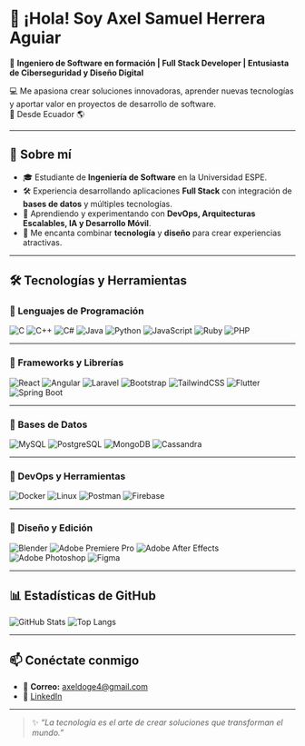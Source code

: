 # 👋 ¡Hola! Soy Axel Samuel Herrera Aguiar

🎯 **Ingeniero de Software en formación | Full Stack Developer | Entusiasta de Ciberseguridad y Diseño Digital**  

💻 Me apasiona crear soluciones innovadoras, aprender nuevas tecnologías y aportar valor en proyectos de desarrollo de software.  
📍 Desde Ecuador 🌎  

---

## 🚀 Sobre mí
- 🎓 Estudiante de **Ingeniería de Software** en la Universidad ESPE.  
- 🛠️ Experiencia desarrollando aplicaciones **Full Stack** con integración de **bases de datos** y múltiples tecnologías.  
- 🌱 Aprendiendo y experimentando con **DevOps, Arquitecturas Escalables, IA y Desarrollo Móvil**.  
- 🎨 Me encanta combinar **tecnología** y **diseño** para crear experiencias atractivas.  

---

## 🛠️ Tecnologías y Herramientas

### 🔹 Lenguajes de Programación
![C](https://img.shields.io/badge/C-A8B9CC?style=for-the-badge&logo=c&logoColor=white)
![C++](https://img.shields.io/badge/C++-00599C?style=for-the-badge&logo=cplusplus&logoColor=white)
![C#](https://img.shields.io/badge/C%23-239120?style=for-the-badge&logo=csharp&logoColor=white)
![Java](https://img.shields.io/badge/Java-007396?style=for-the-badge&logo=java&logoColor=white)
![Python](https://img.shields.io/badge/Python-3776AB?style=for-the-badge&logo=python&logoColor=white)
![JavaScript](https://img.shields.io/badge/JavaScript-F7DF1E?style=for-the-badge&logo=javascript&logoColor=black)
![Ruby](https://img.shields.io/badge/Ruby-CC342D?style=for-the-badge&logo=ruby&logoColor=white)
![PHP](https://img.shields.io/badge/PHP-777BB4?style=for-the-badge&logo=php&logoColor=white)

---

### 🔹 Frameworks y Librerías
![React](https://img.shields.io/badge/React-61DAFB?style=for-the-badge&logo=react&logoColor=black)
![Angular](https://img.shields.io/badge/Angular-DD0031?style=for-the-badge&logo=angular&logoColor=white)
![Laravel](https://img.shields.io/badge/Laravel-FF2D20?style=for-the-badge&logo=laravel&logoColor=white)
![Bootstrap](https://img.shields.io/badge/Bootstrap-7952B3?style=for-the-badge&logo=bootstrap&logoColor=white)
![TailwindCSS](https://img.shields.io/badge/TailwindCSS-38B2AC?style=for-the-badge&logo=tailwind-css&logoColor=white)
![Flutter](https://img.shields.io/badge/Flutter-02569B?style=for-the-badge&logo=flutter&logoColor=white)
![Spring Boot](https://img.shields.io/badge/Spring%20Boot-6DB33F?style=for-the-badge&logo=springboot&logoColor=white)

---

### 🔹 Bases de Datos
![MySQL](https://img.shields.io/badge/MySQL-4479A1?style=for-the-badge&logo=mysql&logoColor=white)
![PostgreSQL](https://img.shields.io/badge/PostgreSQL-316192?style=for-the-badge&logo=postgresql&logoColor=white)
![MongoDB](https://img.shields.io/badge/MongoDB-4EA94B?style=for-the-badge&logo=mongodb&logoColor=white)
![Cassandra](https://img.shields.io/badge/Cassandra-1287B1?style=for-the-badge&logo=apache-cassandra&logoColor=white)

---

### 🔹 DevOps y Herramientas
![Docker](https://img.shields.io/badge/Docker-2496ED?style=for-the-badge&logo=docker&logoColor=white)
![Linux](https://img.shields.io/badge/Linux-FCC624?style=for-the-badge&logo=linux&logoColor=black)
![Postman](https://img.shields.io/badge/Postman-FF6C37?style=for-the-badge&logo=postman&logoColor=white)
![Firebase](https://img.shields.io/badge/Firebase-FFCA28?style=for-the-badge&logo=firebase&logoColor=black)

---

### 🔹 Diseño y Edición
![Blender](https://img.shields.io/badge/Blender-F5792A?style=for-the-badge&logo=blender&logoColor=white)
![Adobe Premiere Pro](https://img.shields.io/badge/Adobe%20Premiere%20Pro-9999FF?style=for-the-badge&logo=adobepremierepro&logoColor=white)
![Adobe After Effects](https://img.shields.io/badge/Adobe%20After%20Effects-9999FF?style=for-the-badge&logo=adobeaftereffects&logoColor=white)
![Adobe Photoshop](https://img.shields.io/badge/Adobe%20Photoshop-31A8FF?style=for-the-badge&logo=adobephotoshop&logoColor=white)
![Figma](https://img.shields.io/badge/Figma-F24E1E?style=for-the-badge&logo=figma&logoColor=white)

---

## 📊 Estadísticas de GitHub

![GitHub Stats](https://github-readme-stats.vercel.app/api?username=axelherrera4&show_icons=true&theme=tokyonight)
![Top Langs](https://github-readme-stats.vercel.app/api/top-langs/?username=axelherrera4&layout=compact&theme=tokyonight)

---

## 📫 Conéctate conmigo
- 📧 **Correo:** axeldoge4@gmail.com  
- 💼 [LinkedIn](https://www.linkedin.com/in/axel-herrera-83101b2aa/)  

---

> ✨ *“La tecnología es el arte de crear soluciones que transforman el mundo.”*
